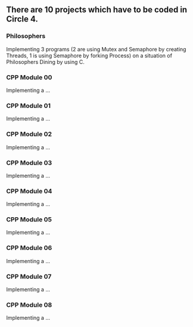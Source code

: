 ## There are 10 projects which have to be coded in Circle 4.
### Philosophers
Implementing 3 programs (2 are using Mutex and Semaphore by creating Threads, 1 is using Semaphore by forking Process) on a situation of Philosophers Dining by using C.
### CPP Module 00
Implementing a ...
### CPP Module 01
Implementing a ...
### CPP Module 02
Implementing a ...
### CPP Module 03
Implementing a ...
### CPP Module 04
Implementing a ...
### CPP Module 05
Implementing a ...
### CPP Module 06
Implementing a ...
### CPP Module 07
Implementing a ...
### CPP Module 08
Implementing a ...
